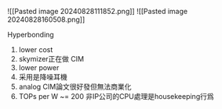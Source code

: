 ![[Pasted image 20240828111852.png]]
![[Pasted image 20240828160508.png]]

Hyperbonding
1. lower cost
2. skymizer正在做
CIM
1. lower power
2. 采用是降噪耳機
3. analog CIM論文很好發但無法商業化
4. TOPs per W ~= 200
非IP公司的CPU處理是housekeeping行爲